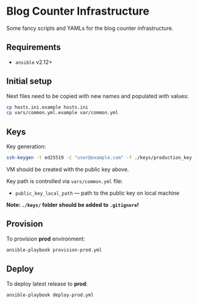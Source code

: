 # Blog Counter Infrastructure

Some fancy scripts and YAMLs for the blog counter infrastructure.

## Requirements

- `ansible` v2.12+

## Initial setup

Next files need to be copied with new names and populated with values:

```sh
cp hosts.ini.example hosts.ini
cp vars/common.yml.example var/common.yml
```

## Keys

Key generation:

```sh
ssh-keygen -t ed25519 -C "user@example.com" -f ./keys/production_key
```

VM should be created with the public key above.

Key path is controlled via `vars/common.yml` file:

- `public_key_local_path` — path to the public key on local machine

**Note: `./keys/` folder should be added to `.gitignore`!**

## Provision

To provision **prod** environment:

```sh
ansible-playbook provision-prod.yml
```

## Deploy

To deploy latest release to **prod**:

```sh
ansible-playbook deploy-prod.yml
```
